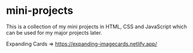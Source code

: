 # mini-projects
This is a collection of my mini projects in HTML, CSS and JavaScript which can be used for my major projects later.

Expanding Cards =>  https://expanding-imagecards.netlify.app/
